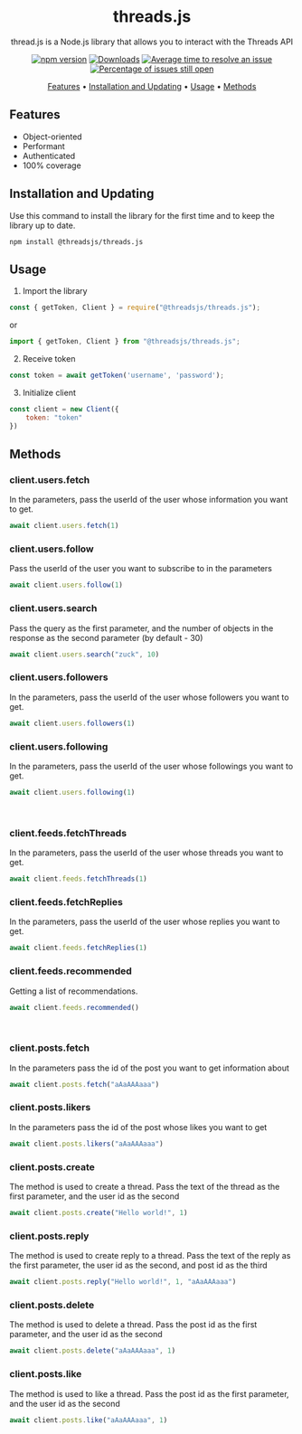 <div align="center">
	
# threads.js
thread.js is a Node.js library that allows you to interact with the Threads API

[![npm version](https://img.shields.io/npm/v/@threadsjs/threads.js.svg?color=green)](https://www.npmjs.com/package/@threadsjs/threads.js)
[![Downloads](https://img.shields.io/npm/dm/@threadsjs/threads.js.svg)](https://www.npmjs.com/package/@threadsjs/threads.js)
[![Average time to resolve an issue](http://isitmaintained.com/badge/resolution/threadsjs/threads.js.svg)](http://isitmaintained.com/project/threadsjs/threads.js "Average time to resolve an issue")
[![Percentage of issues still open](http://isitmaintained.com/badge/open/threadsjs/threads.js.svg)](http://isitmaintained.com/project/threadsjs/threads.js "Percentage of issues still open")

<p align="center">
  <a href="#features">Features</a> •
  <a href="#installation-and-updating">Installation and Updating</a> •
  <a href="#usage">Usage</a> •
  <a href="#methods">Methods</a>
</p>

</div>

## Features
* Object-oriented
* Performant
* Authenticated
* 100% coverage

## Installation and Updating
Use this command to install the library for the first time and to keep the library up to date.
```
npm install @threadsjs/threads.js
```
## Usage
1. Import the library
```js
const { getToken, Client } = require("@threadsjs/threads.js");
```
or
```js
import { getToken, Client } from "@threadsjs/threads.js";
```
2. Receive token
```js
const token = await getToken('username', 'password');
```
3. Initialize client
```js
const client = new Client({
    token: "token"
})
```

## Methods
### client.users.fetch
In the parameters, pass the userId of the user whose information you want to get.
```js
await client.users.fetch(1)
```
### client.users.follow
Pass the userId of the user you want to subscribe to in the parameters
```js
await client.users.follow(1)
```
### client.users.search
Pass the query as the first parameter, and the number of objects in the response as the second parameter (by default - 30)
```js
await client.users.search("zuck", 10)
```
### client.users.followers
In the parameters, pass the userId of the user whose followers you want to get.
```js
await client.users.followers(1)
```
### client.users.following
In the parameters, pass the userId of the user whose followings you want to get.
```js
await client.users.following(1)
```

<br />

### client.feeds.fetchThreads
In the parameters, pass the userId of the user whose threads you want to get.
```js
await client.feeds.fetchThreads(1)
```
### client.feeds.fetchReplies
In the parameters, pass the userId of the user whose replies you want to get.
```js
await client.feeds.fetchReplies(1)
```
### client.feeds.recommended
Getting a list of recommendations.
```js
await client.feeds.recommended()
```

<br />

### client.posts.fetch
In the parameters pass the id of the post you want to get information about
```js
await client.posts.fetch("aAaAAAaaa")
```
### client.posts.likers
In the parameters pass the id of the post whose likes you want to get
```js
await client.posts.likers("aAaAAAaaa")
```
### client.posts.create
The method is used to create a thread. Pass the text of the thread as the first parameter, and the user id as the second
```js
await client.posts.create("Hello world!", 1)
```
### client.posts.reply
The method is used to create reply to a thread. Pass the text of the reply as the first parameter, the user id as the second, and post id as the third
```js
await client.posts.reply("Hello world!", 1, "aAaAAAaaa")
```
### client.posts.delete
The method is used to delete a thread. Pass the post id as the first parameter, and the user id as the second
```js
await client.posts.delete("aAaAAAaaa", 1)
```
### client.posts.like
The method is used to like a thread. Pass the post id as the first parameter, and the user id as the second
```js
await client.posts.like("aAaAAAaaa", 1)
```
